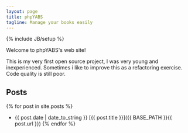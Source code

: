 ```yaml
---
layout: page
title: phpYABS
tagline: Manage your books easily
---
```

{% include JB/setup %}

<p>Welcome to phpYABS's web site!</p>
<p>This is my very first open source project, I was very young and inexperienced.
Sometimes i like to improve this as a refactoring exercise. Code quality is still poor.

## Posts

{% for post in site.posts %}
* {{ post.date | date_to_string }} [{{ post.title }}]({{ BASE_PATH }}{{ post.url }})
{% endfor %}
